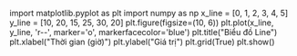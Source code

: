 import matplotlib.pyplot as plt
import numpy as np
x_line = [0, 1, 2, 3, 4, 5]
y_line = [10, 20, 15, 25, 30, 20]
plt.figure(figsize=(10, 6))
plt.plot(x_line, y_line, 'r--', marker='o', markerfacecolor='blue')
plt.title("Biểu đồ Line")
plt.xlabel("Thời gian (giờ)")
plt.ylabel("Giá trị")
plt.grid(True)
plt.show()
